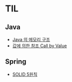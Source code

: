 # TIL

## Java

-   [Java 의 메모리 구조](./java/memory-structure-of-java/memory-structure-of-java.md)
-   [값에 의한 참조 Call by Value](./java/call-by-value/call-by-value.md)

## Spring

-   [SOLID 5원칙](./spring/SOLID/SOLID.md)
